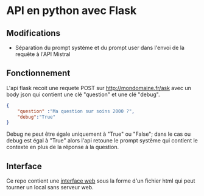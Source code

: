 # API en python avec Flask

## Modifications
- Séparation du prompt système et du prompt user dans l'envoi de la requête à l'API Mistral

## Fonctionnement
L'api flask recoit une requete POST sur http://mondomaine.fr/ask avec un body json qui contient une clé "question" et une clé "debug".
```json
{
    "question" :"Ma question sur soins 2000 ?",
    "debug":"True"
}
```
Debug ne peut être égale uniquement à "True" ou "False"; dans le cas ou debug est égal à "True" alors l'api retoune le prompt système qui contient le contexte en plus de la réponse à la question.

## Interface
Ce repo contient une [interface web](/Programmes/API%20Python/main.py) sous la forme d'un fichier html qui peut tourner un local sans serveur web. 
